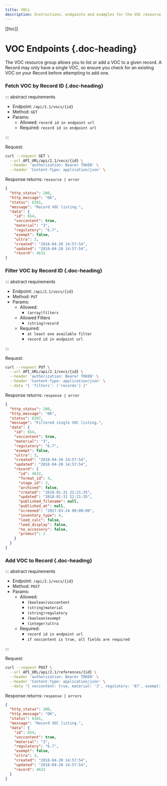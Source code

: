 ```yaml
---
title: VOCs
description: Instructions, endpoints and examples for the VOC resource group.
---
```


[[toc]]

# VOC Endpoints {.doc-heading}

The VOC resource group allows you to list or add a VOC to a given record. A Record may only have a single VOC, so ensure you check for an existing VOC on your Record before attempting to add one.

### Fetch VOC by Record ID {.doc-heading}

::: abstract requirements

- Endpoint: `/api/2.1/vocs/{id}`
- Method: `GET`
- Params:
  - Allowed: `record id in endpoint url`
  - Required: `record id in endpoint url`

:::

Request:

```bash
curl --request GET \
  --url API_URL/api/2.1/vocs/{id} \
  --header 'authorization: Bearer TOKEN' \
  --header 'Content-Type: application/json' \
```

Response returns: `resource | error`

```json
{
  "http_status": 200,
  "http_message": "OK",
  "status": 6101,
  "message": "Record VOC listing.",
  "data": {
    "id": 654,
    "voccontent": true,
    "material": "3",
    "regulatory": "6.7",
    "exempt": false,
    "ultra": 3,
    "created": "2018-04-20 14:57:54",
    "updated": "2018-04-20 14:57:54",
    "record": 4632
}
```

### Filter VOC by Record ID {.doc-heading}

::: abstract requirements

- Endpoint: `/api/2.1/vocs/{id}`
- Method: `PUT`
- Params:
  - Allowed:
    - `(array)filters`
  - Allowed Filters
    - `(string)record`
  - Required:
    - `at least one available filter`
    - `record id in endpoint url`

:::

Request:

```bash
curl --request PUT \
  --url API_URL/api/2.1/vocs/{id} \
  --header 'authorization: Bearer TOKEN' \
  --header 'Content-Type: application/json' \
  --data "{ 'filters': ['records'] }"
```

Response returns: `response | error`

```json hl_lines="15"
{
  "http_status": 200,
  "http_message": "OK",
  "status": 6107,
  "message": "Filtered single VOC listing.",
  "data": {
    "id": 654,
    "voccontent": true,
    "material": "3",
    "regulatory": "6.7",
    "exempt": false,
    "ultra": 3,
    "created": "2018-04-20 14:57:54",
    "updated": "2018-04-20 14:57:54",
    "record": {
      "id": 4632,
      "format_id": 4,
      "stage_id": 3,
      "archived": false,
      "created": "2018-01-31 22:21:35",
      "updated": "2018-01-31 22:21:35",
      "published_filename": null,
      "published_at": null,
      "screened": "2017-03-24 00:00:00",
      "inventory_type": 4,
      "leed_calc": false,
      "leed_display": false,
      "no_accessory": false,
      "product": 2
    }
  }
}
```

### Add VOC to Record {.doc-heading}

::: abstract requirements

- Endpoint: `/api/2.1/vocs/{id}`
- Method: `POST`
- Params:
  - Allowed:
    - `(boolean)voccontent`
    - `(string)material`
    - `(string)regulatory`
    - `(boolean)exempt`
    - `(integer)ultra`
  - Required:
    - `record id in endpoint url`
    - `if voccontent is true, all fields are required`

:::

Request:

```bash
curl --request POST \
  --url API_URL/api/2.1/references/{id} \
  --header 'authorization: Bearer TOKEN' \
  --header 'Content-Type: application/json' \
  --data "{ voccontent: true, material: '3', regulatory: '67', exempt: false, ultra: 3 }" \
```

Response returns: `response | errors`

```json
{
  "http_status": 200,
  "http_message": "OK",
  "status": 6101,
  "message": "Record VOC listing.",
  "data": {
    "id": 654,
    "voccontent": true,
    "material": "3",
    "regulatory": "6.7",
    "exempt": false,
    "ultra": 3,
    "created": "2018-04-20 14:57:54",
    "updated": "2018-04-20 14:57:54",
    "record": 4632
  }
}
```
